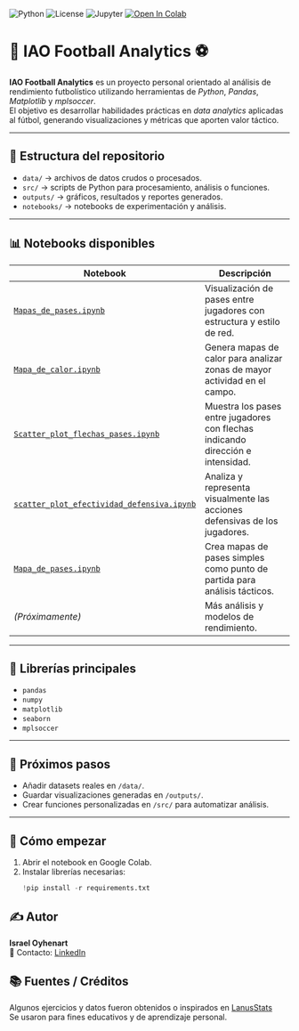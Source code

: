 
![Python](https://img.shields.io/badge/python-3.12-blue)
![License](https://img.shields.io/badge/license-MIT-green)
![Jupyter](https://img.shields.io/badge/Jupyter-Notebook-orange?logo=jupyter)
[![Open In Colab](https://colab.research.google.com/assets/colab-badge.svg)](https://colab.research.google.com/github/TU_USUARIO/IAO-Football-Analytics/blob/main/notebooks/Scatter_plot_flechas_pases.ipynb)

# 🧠 IAO Football Analytics ⚽

**IAO Football Analytics** es un proyecto personal orientado al análisis de rendimiento futbolístico utilizando herramientas de *Python*, *Pandas*, *Matplotlib* y *mplsoccer*.  
El objetivo es desarrollar habilidades prácticas en *data analytics* aplicadas al fútbol, generando visualizaciones y métricas que aporten valor táctico.

---

## 📁 Estructura del repositorio

- `data/` → archivos de datos crudos o procesados.  
- `src/` → scripts de Python para procesamiento, análisis o funciones.  
- `outputs/` → gráficos, resultados y reportes generados.  
- `notebooks/` → notebooks de experimentación y análisis.

---

## 📊 Notebooks disponibles

| Notebook | Descripción |
|-----------|--------------|
| [`Mapas_de_pases.ipynb`](notebooks/Mapas_de_pases.ipynb) | Visualización de pases entre jugadores con estructura y estilo de red. |
| [`Mapa_de_calor.ipynb`](notebooks/Mapa_de_calor.ipynb) | Genera mapas de calor para analizar zonas de mayor actividad en el campo. |
| [`Scatter_plot_flechas_pases.ipynb`](notebooks/Scatter_plot_flechas_pases.ipynb) | Muestra los pases entre jugadores con flechas indicando dirección e intensidad. |
| [`scatter_plot_efectividad_defensiva.ipynb`](notebooks/scatter_plot_efectividad_defensiva.ipynb) | Analiza y representa visualmente las acciones defensivas de los jugadores. |
| [`Mapa_de_pases.ipynb`](notebooks/Mapa_de_pases.ipynb) | Crea mapas de pases simples como punto de partida para análisis tácticos. |
| *(Próximamente)* | Más análisis y modelos de rendimiento. |

---

## 🧩 Librerías principales
- `pandas`  
- `numpy`  
- `matplotlib`  
- `seaborn`  
- `mplsoccer`

---

## 🚀 Próximos pasos
- Añadir datasets reales en `/data/`.
- Guardar visualizaciones generadas en `/outputs/`.
- Crear funciones personalizadas en `/src/` para automatizar análisis.

---

## 🚀 Cómo empezar

1. Abrir el notebook en Google Colab.  
2. Instalar librerías necesarias:
   ```python
   !pip install -r requirements.txt
   
## ✍️ Autor
**Israel Oyhenart**  
📧 Contacto: [LinkedIn](https:www.linkedin.com/in/israel-oyhenart/)

## 📚 Fuentes / Créditos

Algunos ejercicios y datos fueron obtenidos o inspirados en [LanusStats](https://linktr.ee/lanusstats)  
Se usaron para fines educativos y de aprendizaje personal.
